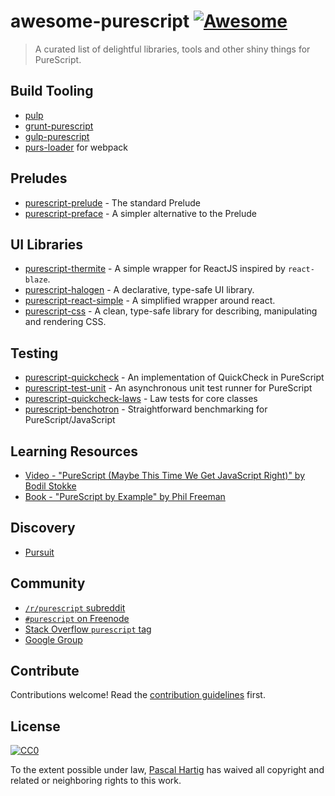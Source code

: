 # awesome-purescript [![Awesome](https://cdn.rawgit.com/sindresorhus/awesome/d7305f38d29fed78fa85652e3a63e154dd8e8829/media/badge.svg)](https://github.com/sindresorhus/awesome)

> A curated list of delightful libraries, tools and other shiny things for PureScript.

## Build Tooling

- [pulp](https://github.com/bodil/pulp)
- [grunt-purescript](https://github.com/purescript-contrib/grunt-purescript)
- [gulp-purescript](https://github.com/purescript-contrib/gulp-purescript)
- [purs-loader](https://github.com/ethul/purs-loader) for webpack

## Preludes

- [purescript-prelude](https://github.com/purescript/purescript-prelude) - The standard Prelude
- [purescript-preface](https://github.com/paf31/purescript-preface) - A simpler alternative to the Prelude

## UI Libraries

- [purescript-thermite](https://github.com/paf31/purescript-thermite) - A simple wrapper for ReactJS inspired by `react-blaze`.
- [purescript-halogen](https://github.com/slamdata/purescript-halogen) - A declarative, type-safe UI library.
- [purescript-react-simple](https://github.com/joneshf/purescript-react-simple) - A simplified wrapper around react.
- [purescript-css](https://github.com/slamdata/purescript-css) - A clean, type-safe library for describing, manipulating and rendering CSS.

## Testing

- [purescript-quickcheck](https://github.com/purescript/purescript-quickcheck) - An implementation of QuickCheck in PureScript
- [purescript-test-unit](https://github.com/bodil/purescript-test-unit) - An asynchronous unit test runner for PureScript
- [purescript-quickcheck-laws](https://github.com/garyb/purescript-quickcheck-laws) - Law tests for core classes
- [purescript-benchotron](https://github.com/hdgarrood/purescript-benchotron) - Straightforward benchmarking for PureScript/JavaScript

## Learning Resources

- [Video - "PureScript (Maybe This Time We Get JavaScript Right)" by Bodil Stokke](https://www.youtube.com/watch?v=yIlDBPiMb0o)
- [Book - "PureScript by Example" by Phil Freeman](https://leanpub.com/purescript/read)

## Discovery

- [Pursuit](http://pursuit.purescript.org/)

## Community

- [`/r/purescript` subreddit](http://www.reddit.com/r/purescript)
- [`#purescript` on Freenode](http://webchat.freenode.net/?channels=purescript)
- [Stack Overflow `purescript` tag](http://stackoverflow.com/questions/tagged/purescript)
- [Google Group](https://groups.google.com/forum/#!forum/purescript)

## Contribute

Contributions welcome! Read the [contribution guidelines](contributing.md) first.


## License

[![CC0](http://i.creativecommons.org/p/zero/1.0/88x31.png)](http://creativecommons.org/publicdomain/zero/1.0/)

To the extent possible under law, [Pascal Hartig](https://passy.me/) has waived all copyright and related or neighboring rights to this work.
